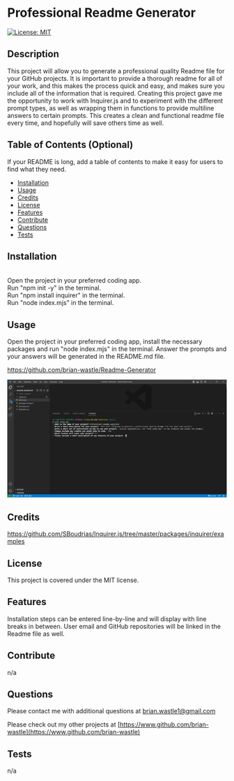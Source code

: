 
# Professional Readme Generator

[![License: MIT](https://img.shields.io/badge/License-MIT-yellow.svg)](https://opensource.org/licenses/MIT)

## Description

This project will allow you to generate a professional quality Readme file for your GitHub projects. It is important to provide a thorough readme for all of your work, and this makes the process quick and easy, and makes sure you include all of the information that is required. Creating this project gave me the opportunity to work with Inquirer.js and to experiment with the different prompt types, as well as wrapping them in functions to provide multiline answers to certain prompts. This creates a clean and functional readme file every time, and hopefully will save others time as well.

## Table of Contents (Optional)

If your README is long, add a table of contents to make it easy for users to find what they need.

- [Installation](#installation)
- [Usage](#usage)
- [Credits](#credits)
- [License](#license)
- [Features](#features)
- [Contribute](#contribute)
- [Questions](#questions)
- [Tests](#tests)

## Installation

<br>Open the project in your preferred coding app.<br>Run "npm init -y" in the terminal.<br>Run "npm install inquirer" in the terminal.<br>Run "node index.mjs" in the terminal.

## Usage

Open the project in your preferred coding app, install the necessary packages and run "node index.mjs" in the terminal. Answer the prompts and your answers will be generated in the README.md file.

https://github.com/brian-wastle/Readme-Generator

![Readme generator screenshot](./assets/images/screenshot.PNG)

## Credits

https://github.com/SBoudrias/Inquirer.js/tree/master/packages/inquirer/examples

## License

This project is covered under the MIT license.

## Features

Installation steps can be entered line-by-line and will display with line breaks in between. User email and GitHub repositories will be linked in the Readme file as well.

## Contribute

n/a

## Questions

Please contact me with additional questions at [brian.wastle1@gmail.com](mailto:brian.wastle1@gmail.com)

Please check out my other projects at [https://www.github.com/brian-wastle](https://www.github.com/brian-wastle)

## Tests

n/a

